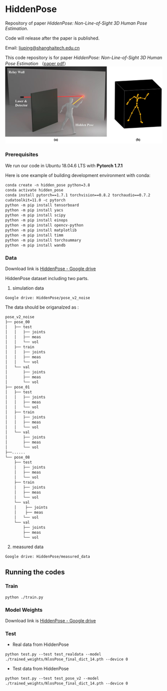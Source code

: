 # HiddenPose
Repository of paper *HiddenPose: Non-Line-of-Sight 3D Human Pose Estimation*.

Code will release after the paper is published.

Email: liuping@shanghaitech.edu.cn

This code repository is for paper
*HiddenPose: Non-Line-of-Sight 3D Human Pose Estimation*
（[paper pdf](todo.com)）
![scenario](./scenev4.jpg)

### Prerequisites

We run our code in  Ubuntu 18.04.6 LTS with **Pytorch 1.7.1**

Here is one example of building development environment with conda:

```
conda create -n hidden_pose python=3.8
conda activate hidden_pose
conda install pytorch==1.7.1 torchvision==0.8.2 torchaudio==0.7.2 cudatoolkit=11.0 -c pytorch
python -m pip install tensorboard
python -m pip install yacs
python -m pip install scipy
python -m pip install einops
python -m pip install opencv-python
python -m pip install matplotlib
python -m pip install timm
python -m pip install torchsummary
python -m pip install wandb
```

### Data

Download link is [HiddenPose - Google drive](https://drive.google.com/drive/folders/1GHYR1E10InarsEMdyj811s_36pod-57k?usp=sharing)

HiddenPose dataset including two parts.

1. simulation data

```
Google drive: HiddenPose/pose_v2_noise
```

The data should be origanalzed as :

```
pose_v2_noise
├── pose_00
│   ├── test
│   │   ├── joints
│   │   ├── meas
│   │   └── vol
│   ├── train
│   │   ├── joints
│   │   ├── meas
│   │   └── vol
│   └── val
│       ├── joints
│       ├── meas
│       └── vol
├── pose_01
│   ├── test
│   │   ├── joints
│   │   ├── meas
│   │   └── vol
│   ├── train
│   │   ├── joints
│   │   ├── meas
│   │   └── vol
│   └── val
│       ├── joints
│       ├── meas
│       └── vol
├──......
└── pose_08
    ├── test
    │   ├── joints
    │   ├── meas
    │   └── vol
    ├── train
    │   ├── joints
    │   ├── meas
    │   └── vol
    └── val
    │    ├── joints
    │    ├── meas
    │   └── vol  
    └── val
        ├── joints
        ├── meas
        └── vol
```

2. measured data

```
Google drive: HiddenPose/measured_data
```

## Running the codes

### Train

```
python ./train.py
```
### Model Weights

Download link is [HiddenPose - Google drive](https://drive.google.com/drive/folders/1-YnOafBX0osfid3_RKIXWRGxS7RoSI97?usp=sharing)

### Test

* Real data from HiddenPose

```
python test.py --test test_realdata --model ./trained_weights/NlosPose_final_dict_14.pth --device 0
```

* Test data from HiddenPose

```
python test.py --test test_pose_v2 --model ./trained_weights/NlosPose_final_dict_14.pth --device 0
```
